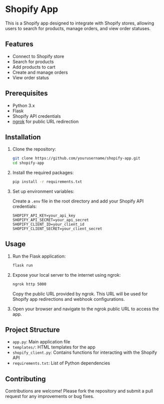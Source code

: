 # Shopify App

This is a Shopify app designed to integrate with Shopify stores, allowing users to search for products, manage orders, and view order statuses.

## Features

- Connect to Shopify store
- Search for products
- Add products to cart
- Create and manage orders
- View order status

## Prerequisites

- Python 3.x
- Flask
- Shopify API credentials
- [ngrok](https://ngrok.com/download) for public URL redirection

## Installation

1. Clone the repository:

    ```bash
    git clone https://github.com/yourusername/shopify-app.git
    cd shopify-app
    ```

2. Install the required packages:

    ```bash
    pip install -r requirements.txt
    ```

3. Set up environment variables:

    Create a `.env` file in the root directory and add your Shopify API credentials:

    ```
    SHOPIFY_API_KEY=your_api_key
    SHOPIFY_API_SECRET=your_api_secret
    SHOPIFY_CLIENT_ID=your_client_id
    SHOPIFY_CLIENT_SECRET=your_client_secret
    ```

## Usage

1. Run the Flask application:

    ```bash
    flask run
    ```

2. Expose your local server to the internet using ngrok:

    ```bash
    ngrok http 5000
    ```

   Copy the public URL provided by ngrok. This URL will be used for Shopify app redirections and webhook configurations.

3. Open your browser and navigate to the ngrok public URL to access the app.

## Project Structure

- `app.py`: Main application file
- `templates/`: HTML templates for the app
- `shopify_client.py`: Contains functions for interacting with the Shopify API
- `requirements.txt`: List of Python dependencies

## Contributing

Contributions are welcome! Please fork the repository and submit a pull request for any improvements or bug fixes.